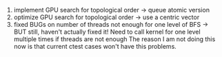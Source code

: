 1. implement GPU search for topological order -> queue atomic version
2. optimize GPU search for topological order -> use a centric vector
3. fixed BUGs on number of threads not enough for one level of BFS -> BUT still, haven't actually fixed it! Need to call kernel for one level multiple times if threads are not enough
The reason I am not doing this now is that current ctest cases won't have this problems.

